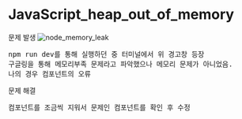 JavaScript_heap_out_of_memory 
=========

문제 발생
![node_memory_leak](https://user-images.githubusercontent.com/62700252/107657054-1e260800-6cc8-11eb-96d6-7cf649bda051.PNG)
<pre>
npm run dev를 통해 실행하던 중 터미널에서 위 경고창 등장 
구글링을 통해 메모리부족 문제라고 파악했으나 메모리 문제가 아니었음. 
나의 경우 컴포넌트의 오류
</pre> 

문제 해결
<pre>
컴포넌트를 조금씩 지워서 문제인 컴포넌트를 확인 후 수정
</pre> 

